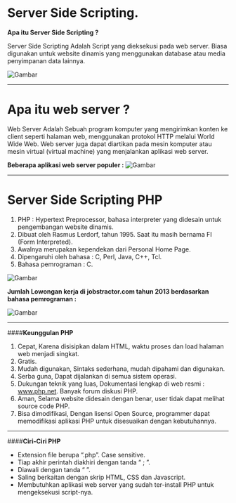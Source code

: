 # **Server Side Scripting.**
 __Apa itu Server Side Scripting ?__

Server Side Scripting Adalah Script yang dieksekusi pada web server. </b></span></h5>
Biasa digunakan untuk website dinamis yang menggunakan database atau media penyimpanan data lainnya.


![Gambar](..\web2.png "Gambar")

---

# Apa itu web server ?

Web Server Adalah Sebuah program komputer yang mengirimkan konten ke client seperti halaman web,
menggunakan protokol HTTP melalui World Wide Web.
Web server juga dapat diartikan pada mesin komputer atau mesin virtual (virtual machine)
yang menjalankan aplikasi web server.

__Beberapa aplikasi web server populer :__
![Gambar](..\web3.png "Gambar")

---

# Server Side Scripting PHP

1. PHP : Hypertext Preprocessor, bahasa interpreter yang didesain untuk pengembangan website dinamis.
2. Dibuat oleh Rasmus Lerdorf, tahun 1995. Saat itu masih bernama FI (Form Interpreted).
3. Awalnya merupakan kependekan dari Personal Home Page.
4. Dipengaruhi oleh bahasa : C, Perl, Java, C++, Tcl.
5. Bahasa pemrograman : C.
	 
![Gambar](..\web4.png "Gambar")

**Jumlah Lowongan kerja di jobstractor.com tahun 2013 berdasarkan bahasa pemrograman :**

![Gambar](..\web5.png "Gambar")

---

####**Keunggulan PHP**

1. Cepat, Karena disisipkan dalam HTML, waktu proses dan load halaman web menjadi singkat.
2. Gratis.
3. Mudah digunakan, Sintaks sederhana, mudah dipahami dan digunakan.
4. Serba guna, Dapat dijalankan di semua sistem operasi.
5. Dukungan teknik yang luas, Dokumentasi lengkap di web resmi : www.php.net. Banyak forum diskusi PHP.
6. Aman, Selama website didesain dengan benar, user tidak dapat melihat source code PHP.
7. Bisa dimodifikasi, Dengan lisensi Open Source, programmer dapat memodifikasi aplikasi PHP 
untuk disesuaikan dengan kebutuhannya.

---

####**Ciri-Ciri PHP**

* Extension file berupa “.php”.  Case sensitive.
* Tiap akhir perintah diakhiri dengan tanda “ ; ”.
* Diawali dengan tanda  “<?php” dan diakhiri dengan tanda “ ?> ”.
* Saling berkaitan dengan skrip HTML, CSS dan Javascript.
* Membutuhkan aplikasi web server yang sudah ter-install PHP untuk mengeksekusi script-nya.

